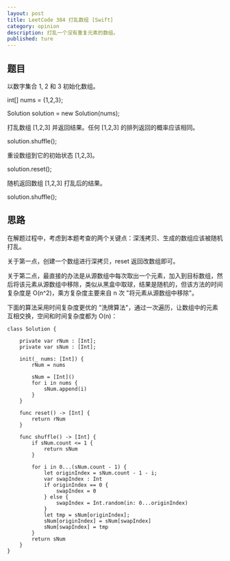 ```yaml
---
layout: post
title: LeetCode 384 打乱数组 [Swift]
category: opinion
description: 打乱一个没有重复元素的数组。
published: ture
---
```


## 题目

以数字集合 1, 2 和 3 初始化数组。

int[] nums = {1,2,3};

Solution solution = new Solution(nums);

打乱数组 [1,2,3] 并返回结果。任何 [1,2,3] 的排列返回的概率应该相同。

solution.shuffle();

重设数组到它的初始状态 [1,2,3]。

solution.reset();

随机返回数组 [1,2,3] 打乱后的结果。

solution.shuffle();

## 思路

在解题过程中，考虑到本题考查的两个关键点：深浅拷贝、生成的数组应该被随机打乱。

关于第一点，创建一个数组进行深拷贝，reset 返回改数组即可。

关于第二点，最直接的办法是从源数组中每次取出一个元素，加入到目标数组，然后将该元素从源数组中移除，类似从黑盒中取球，结果是随机的，但该方法的时间复杂度是 O(n^2)，乘方复杂度主要来自 n 次 "将元素从源数组中移除"。

下面的算法采用时间复杂度更优的 "洗牌算法"，通过一次遍历，让数组中的元素互相交换，空间和时间复杂度都为 O(n)：

```
class Solution {

    private var rNum : [Int];
    private var sNum : [Int];
    
    init(_ nums: [Int]) {
        rNum = nums
        
        sNum = [Int]()
        for i in nums {
            sNum.append(i)
        }
    }
    
    func reset() -> [Int] {
        return rNum
    }
    
    func shuffle() -> [Int] {
        if sNum.count <= 1 {
            return sNum
        }
        
        for i in 0...(sNum.count - 1) {
            let originIndex = sNum.count - 1 - i;
            var swapIndex : Int
            if originIndex == 0 {
                swapIndex = 0
            } else {
                swapIndex = Int.random(in: 0...originIndex)
            }
            let tmp = sNum[originIndex];
            sNum[originIndex] = sNum[swapIndex]
            sNum[swapIndex] = tmp
        }
        return sNum
    }
}
```

